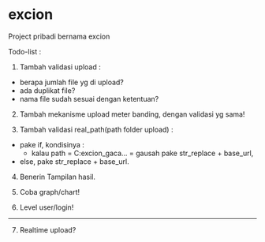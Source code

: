 # excion

Project pribadi bernama excion

Todo-list :
1. Tambah validasi upload :
  - berapa jumlah file yg di upload?
  - ada duplikat file?
  - nama file sudah sesuai dengan ketentuan?

2. Tambah mekanisme upload meter banding, dengan validasi yg sama!

3. Tambah validasi real_path(path folder upload) :
  - pake if, kondisinya :
    - kalau path = C:excion_gaca... =  gausah pake str_replace + base_url,
  - else, pake str_replace + base_url.

4. Benerin Tampilan hasil.

5. Coba graph/chart!

6. Level user/login!

---------------------------------------------------------------------------------
7. Realtime upload?
